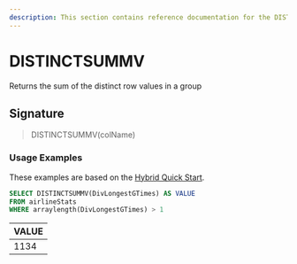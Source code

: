 ```yaml
---
description: This section contains reference documentation for the DISTINCTSUMMV function.
---
```


# DISTINCTSUMMV

Returns the sum of the distinct row values in a group

## Signature

> DISTINCTSUMMV(colName)

### Usage Examples <a href="#usage-examples" id="usage-examples"></a>

These examples are based on the [Hybrid Quick Start](https://app.gitbook.com/o/-LtRX9NwSr7Ga7zA4piL/s/-LtH6nl58DdnZnelPdTc-887967055/basics/getting-started/quick-start#hybrid).

```sql
SELECT DISTINCTSUMMV(DivLongestGTimes) AS VALUE
FROM airlineStats
WHERE arraylength(DivLongestGTimes) > 1
```

| VALUE |
| ----- |
| 1134  |
